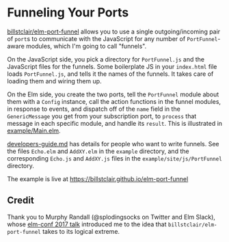 # Funneling Your Ports

[billstclair/elm-port-funnel](https://package.elm-lang.org/packages/billstclair/elm-port-funnel/latest) allows you to use a single outgoing/incoming pair of `port`s to communicate with the JavaScript for any number of `PortFunnel`-aware modules, which I'm going to call "funnels".

On the JavaScript side, you pick a directory for `PortFunnel.js` and the JavaScript files for the funnels. Some boilerplate JS in your `index.html` file loads `PortFunnel.js`, and tells it the names of the funnels. It takes care of loading them and wiring them up.

On the Elm side, you create the two ports, tell the `PortFunnel` module about them with a `Config` instance, call the action functions in the funnel modules, in response to events, and dispatch off of the `name` field in the `GenericMessage` you get from your subscription port, to `process` that message in each specific module, and handle its `result`. This is illustrated in [example/Main.elm](https://github.com/billstclair/elm-port-funnel/blob/master/example/Main.elm).

[developers-guide.md](https://github.com/billstclair/elm-port-funnel/blob/master/developers-guide.md) has details for people who want to write funnels. See the files `Echo.elm` and `AddXY.elm` in the `example` directory, and the corresponding `Echo.js` and `AddXY.js` files in the `example/site/js/PortFunnel` directory.

The example is live at https://billstclair.github.io/elm-port-funnel

## Credit

Thank you to Murphy Randall (@splodingsocks on Twitter and Elm Slack), whose [elm-conf 2017 talk](https://www.youtube.com/watch?v=P3pL85n9_5s) introduced me to the idea that `billstclair/elm-port-funnel` takes to its logical extreme.
